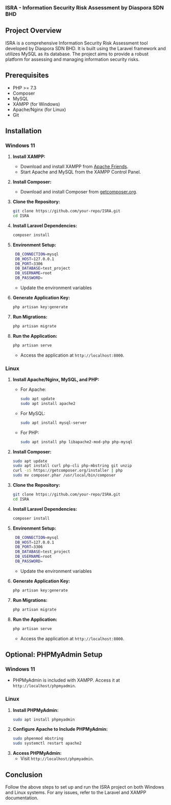 ### ISRA - Information Security Risk Assessment by Diaspora SDN BHD

## Project Overview
ISRA is a comprehensive Information Security Risk Assessment tool developed by Diaspora SDN BHD. It is built using the Laravel framework and utilizes MySQL as its database. The project aims to provide a robust platform for assessing and managing information security risks.

## Prerequisites
- PHP >= 7.3
- Composer
- MySQL
- XAMPP (for Windows)
- Apache/Nginx (for Linux)
- Git

## Installation

### Windows 11

1. **Install XAMPP:**
   - Download and install XAMPP from [Apache Friends](https://www.apachefriends.org/index.html).
   - Start Apache and MySQL from the XAMPP Control Panel.

2. **Install Composer:**
   - Download and install Composer from [getcomposer.org](https://getcomposer.org/).

3. **Clone the Repository:**
   ```sh
   git clone https://github.com/your-repo/ISRA.git
   cd ISRA
   ```

4. **Install Laravel Dependencies:**
   ```sh
   composer install
   ```

5. **Environment Setup:**
   ```sh
    DB_CONNECTION=mysql
    DB_HOST=127.0.0.1
    DB_PORT=3306
    DB_DATABASE=test_project
    DB_USERNAME=root
    DB_PASSWORD=
   ```
   - Update the environment variables

6. **Generate Application Key:**
   ```sh
   php artisan key:generate
   ```

7. **Run Migrations:**
   ```sh
   php artisan migrate
   ```

8. **Run the Application:**
   ```sh
   php artisan serve
   ```
   - Access the application at `http://localhost:8000`.

### Linux

1. **Install Apache/Nginx, MySQL, and PHP:**
   - For Apache:
     ```sh
     sudo apt update
     sudo apt install apache2
     ```
   - For MySQL:
     ```sh
     sudo apt install mysql-server
     ```
   - For PHP:
     ```sh
     sudo apt install php libapache2-mod-php php-mysql
     ```

2. **Install Composer:**
   ```sh
   sudo apt update
   sudo apt install curl php-cli php-mbstring git unzip
   curl -sS https://getcomposer.org/installer | php
   sudo mv composer.phar /usr/local/bin/composer
   ```

3. **Clone the Repository:**
   ```sh
   git clone https://github.com/your-repo/ISRA.git
   cd ISRA
   ```

4. **Install Laravel Dependencies:**
   ```sh
   composer install
   ```

5. **Environment Setup:**
   ```sh
    DB_CONNECTION=mysql
    DB_HOST=127.0.0.1
    DB_PORT=3306
    DB_DATABASE=test_project
    DB_USERNAME=root
    DB_PASSWORD=
   ```
   - Update the environment variables

6. **Generate Application Key:**
   ```sh
   php artisan key:generate
   ```

7. **Run Migrations:**
   ```sh
   php artisan migrate
   ```

8. **Run the Application:**
   ```sh
   php artisan serve
   ```
   - Access the application at `http://localhost:8000`.

## Optional: PHPMyAdmin Setup

### Windows 11
- PHPMyAdmin is included with XAMPP. Access it at `http://localhost/phpmyadmin`.

### Linux
1. **Install PHPMyAdmin:**
   ```sh
   sudo apt install phpmyadmin
   ```
2. **Configure Apache to Include PHPMyAdmin:**
   ```sh
   sudo phpenmod mbstring
   sudo systemctl restart apache2
   ```
3. **Access PHPMyAdmin:**
   - Visit `http://localhost/phpmyadmin`.

## Conclusion
Follow the above steps to set up and run the ISRA project on both Windows and Linux systems. For any issues, refer to the Laravel and XAMPP documentation.